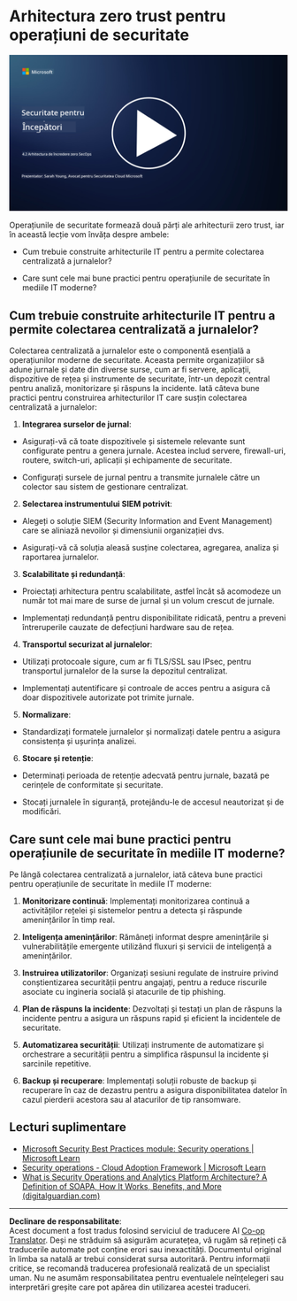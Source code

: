 <!--
CO_OP_TRANSLATOR_METADATA:
{
  "original_hash": "45bbdc114e70936816b0b3e7c40189cf",
  "translation_date": "2025-09-04T00:47:12+00:00",
  "source_file": "4.2 SecOps zero trust architecture.md",
  "language_code": "ro"
}
-->
# Arhitectura zero trust pentru operațiuni de securitate

[![Urmărește videoclipul](../../translated_images/4-2_placeholder.20e2345a0848364aaf73ddda28f676a3d9980843c51a0050774b268037db079d.ro.png)](https://learn-video.azurefd.net/vod/player?id=8a2c36d9-8117-4576-ad5b-787667d13603)

Operațiunile de securitate formează două părți ale arhitecturii zero trust, iar în această lecție vom învăța despre ambele:

- Cum trebuie construite arhitecturile IT pentru a permite colectarea centralizată a jurnalelor?

- Care sunt cele mai bune practici pentru operațiunile de securitate în mediile IT moderne?

## Cum trebuie construite arhitecturile IT pentru a permite colectarea centralizată a jurnalelor?

Colectarea centralizată a jurnalelor este o componentă esențială a operațiunilor moderne de securitate. Aceasta permite organizațiilor să adune jurnale și date din diverse surse, cum ar fi servere, aplicații, dispozitive de rețea și instrumente de securitate, într-un depozit central pentru analiză, monitorizare și răspuns la incidente. Iată câteva bune practici pentru construirea arhitecturilor IT care susțin colectarea centralizată a jurnalelor:

1. **Integrarea surselor de jurnal**:

- Asigurați-vă că toate dispozitivele și sistemele relevante sunt configurate pentru a genera jurnale. Acestea includ servere, firewall-uri, routere, switch-uri, aplicații și echipamente de securitate.

- Configurați sursele de jurnal pentru a transmite jurnalele către un colector sau sistem de gestionare centralizat.

2. **Selectarea instrumentului SIEM potrivit**:

- Alegeți o soluție SIEM (Security Information and Event Management) care se aliniază nevoilor și dimensiunii organizației dvs.

- Asigurați-vă că soluția aleasă susține colectarea, agregarea, analiza și raportarea jurnalelor.

3. **Scalabilitate și redundanță**:

- Proiectați arhitectura pentru scalabilitate, astfel încât să acomodeze un număr tot mai mare de surse de jurnal și un volum crescut de jurnale.

- Implementați redundanță pentru disponibilitate ridicată, pentru a preveni întreruperile cauzate de defecțiuni hardware sau de rețea.

4. **Transportul securizat al jurnalelor**:

- Utilizați protocoale sigure, cum ar fi TLS/SSL sau IPsec, pentru transportul jurnalelor de la surse la depozitul centralizat.

- Implementați autentificare și controale de acces pentru a asigura că doar dispozitivele autorizate pot trimite jurnale.

5. **Normalizare**:

- Standardizați formatele jurnalelor și normalizați datele pentru a asigura consistența și ușurința analizei.

6. **Stocare și retenție**:

- Determinați perioada de retenție adecvată pentru jurnale, bazată pe cerințele de conformitate și securitate.

- Stocați jurnalele în siguranță, protejându-le de accesul neautorizat și de modificări.

## Care sunt cele mai bune practici pentru operațiunile de securitate în mediile IT moderne?

Pe lângă colectarea centralizată a jurnalelor, iată câteva bune practici pentru operațiunile de securitate în mediile IT moderne:

1. **Monitorizare continuă**: Implementați monitorizarea continuă a activităților rețelei și sistemelor pentru a detecta și răspunde amenințărilor în timp real.

2. **Inteligența amenințărilor**: Rămâneți informat despre amenințările și vulnerabilitățile emergente utilizând fluxuri și servicii de inteligență a amenințărilor.

3. **Instruirea utilizatorilor**: Organizați sesiuni regulate de instruire privind conștientizarea securității pentru angajați, pentru a reduce riscurile asociate cu ingineria socială și atacurile de tip phishing.

4. **Plan de răspuns la incidente**: Dezvoltați și testați un plan de răspuns la incidente pentru a asigura un răspuns rapid și eficient la incidentele de securitate.

5. **Automatizarea securității**: Utilizați instrumente de automatizare și orchestrare a securității pentru a simplifica răspunsul la incidente și sarcinile repetitive.

6. **Backup și recuperare**: Implementați soluții robuste de backup și recuperare în caz de dezastru pentru a asigura disponibilitatea datelor în cazul pierderii acestora sau al atacurilor de tip ransomware.

## Lecturi suplimentare

- [Microsoft Security Best Practices module: Security operations | Microsoft Learn](https://learn.microsoft.com/security/operations/security-operations-videos-and-decks?WT.mc_id=academic-96948-sayoung)
- [Security operations - Cloud Adoption Framework | Microsoft Learn](https://learn.microsoft.com/azure/cloud-adoption-framework/secure/security-operations?WT.mc_id=academic-96948-sayoung)
- [What is Security Operations and Analytics Platform Architecture? A Definition of SOAPA, How It Works, Benefits, and More (digitalguardian.com)](https://www.digitalguardian.com/blog/what-security-operations-and-analytics-platform-architecture-definition-soapa-how-it-works#:~:text=All%20in%20all%2C%20security%20operations%20and%20analytics%20platform,become%20more%20efficient%20and%20operative%20with%20your%20security.)

---

**Declinare de responsabilitate**:  
Acest document a fost tradus folosind serviciul de traducere AI [Co-op Translator](https://github.com/Azure/co-op-translator). Deși ne străduim să asigurăm acuratețea, vă rugăm să rețineți că traducerile automate pot conține erori sau inexactități. Documentul original în limba sa natală ar trebui considerat sursa autoritară. Pentru informații critice, se recomandă traducerea profesională realizată de un specialist uman. Nu ne asumăm responsabilitatea pentru eventualele neînțelegeri sau interpretări greșite care pot apărea din utilizarea acestei traduceri.